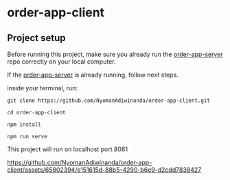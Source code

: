 # order-app-client

## Project setup

Before running this project, make sure you already run the [order-app-server](https://github.com/NyomanAdiwinanda/order-app-server) repo correctly on your local computer.

If the [order-app-server](https://github.com/NyomanAdiwinanda/order-app-server) is already running, follow next steps.

inside your terminal, run:

```
git clone https://github.com/NyomanAdiwinanda/order-app-client.git
```

```
cd order-app-client
```

```
npm install
```

```
npm run serve
```

This project will run on localhost port 8081

https://github.com/NyomanAdiwinanda/order-app-client/assets/65802394/e151615d-88b5-4290-b6e9-d2cdd7838427
